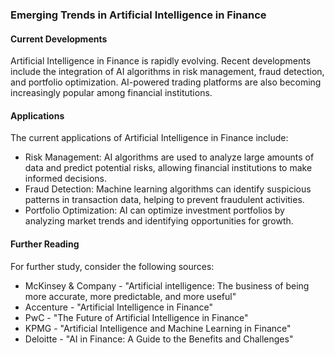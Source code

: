 ### Emerging Trends in Artificial Intelligence in Finance

#### Current Developments

Artificial Intelligence in Finance is rapidly evolving. Recent developments include the integration of AI algorithms in risk management, fraud detection, and portfolio optimization. AI-powered trading platforms are also becoming increasingly popular among financial institutions.

#### Applications

The current applications of Artificial Intelligence in Finance include:
*   Risk Management: AI algorithms are used to analyze large amounts of data and predict potential risks, allowing financial institutions to make informed decisions.
*   Fraud Detection: Machine learning algorithms can identify suspicious patterns in transaction data, helping to prevent fraudulent activities.
*   Portfolio Optimization: AI can optimize investment portfolios by analyzing market trends and identifying opportunities for growth.

#### Further Reading

For further study, consider the following sources:
*   McKinsey & Company - "Artificial intelligence: The business of being more accurate, more predictable, and more useful"
*   Accenture - "Artificial Intelligence in Finance"
*   PwC - "The Future of Artificial Intelligence in Finance"
*   KPMG - "Artificial Intelligence and Machine Learning in Finance"
*   Deloitte - "AI in Finance: A Guide to the Benefits and Challenges"